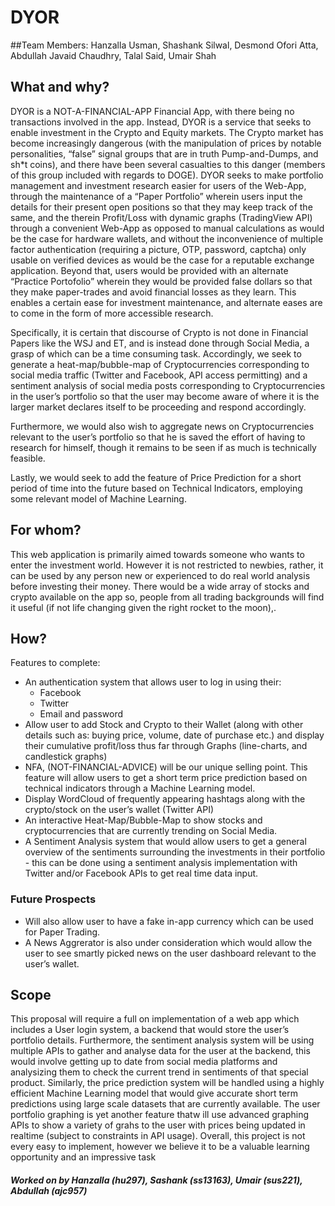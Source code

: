 # DYOR

##Team Members:
Hanzalla Usman, Shashank Silwal, Desmond Ofori Atta, Abdullah Javaid Chaudhry, Talal Said, Umair Shah

## What and why?

DYOR is a NOT-A-FINANCIAL-APP Financial App, with there being no transactions involved in the app. Instead, DYOR is a service that seeks to enable investment in the Crypto and Equity markets. The Crypto market has become increasingly dangerous (with the manipulation of prices by notable personalities, “false” signal groups that are in truth Pump-and-Dumps, and sh*t coins), and there have been several casualties to this danger (members of this group included with regards to DOGE). DYOR seeks to make portfolio management and investment research easier for users of the Web-App, through the maintenance of a “Paper Portfolio” wherein users input the details for their present open positions so that they may keep track of the same, and the therein Profit/Loss with dynamic graphs (TradingView API) through a convenient Web-App as opposed to manual calculations as would be the case for hardware wallets, and without the inconvenience of multiple factor authentication (requiring a picture, OTP, password, captcha) only usable on verified devices as would be the case for a reputable exchange application. Beyond that, users would be provided with an alternate “Practice Portofolio” wherein they would be provided false dollars so that they make paper-trades and avoid financial losses as they learn. This enables a certain ease for investment maintenance, and alternate eases are to come in the form of more accessible research.

Specifically, it is certain that discourse of Crypto is not done in Financial Papers like the WSJ and ET, and is instead done through Social Media, a grasp of which can be a time consuming task. Accordingly, we seek to generate a heat-map/bubble-map of Cryptocurrencies corresponding to social media traffic (Twitter and Facebook, API access permitting) and a sentiment analysis of social media posts corresponding to Cryptocurrencies in the user’s portfolio so that the user may become aware of where it is the larger market declares itself to be proceeding and respond accordingly.

Furthermore, we would also wish to aggregate news on Cryptocurrencies relevant to the user’s portfolio so that he is saved the effort of having to research for himself, though it remains to be seen if as much is technically feasible.

Lastly, we would seek to add the feature of Price Prediction for a short period of time into the future based on Technical Indicators, employing some relevant model of Machine Learning.

## For whom?

This web application is primarily aimed towards someone who wants to enter the investment world. However it is not restricted to newbies, rather, it can be used by any person new or experienced to do real world analysis before investing their money. There would be a wide array of stocks and crypto available on the app so, people from all trading backgrounds will find it useful (if not life changing given the right rocket to the moon),.

## How?

Features to complete:
* An authentication system that allows user to log in using their:
  * Facebook
  *  Twitter
  *  Email and password
* Allow user to add Stock and Crypto to their Wallet (along with other details such as: buying price, volume, date of purchase etc.) and display their cumulative profit/loss thus far through Graphs (line-charts, and candlestick graphs)
* NFA, (NOT-FINANCIAL-ADVICE) will be our unique selling point. This feature will allow users to get a short term price prediction based on technical indicators through a Machine Learning model. 
* Display WordCloud of frequently appearing hashtags along with the crypto/stock on the user’s wallet (Twitter API)
* An interactive Heat-Map/Bubble-Map to show stocks and cryptocurrencies that are currently trending on Social Media.
* A Sentiment Analysis system that would allow users to get a general overview of the sentiments surrounding the investments in their portfolio - this can be done using a sentiment analysis implementation with Twitter and/or Facebook APIs to get real time data input.

### Future Prospects
* Will also allow user to have a fake in-app currency which can be used for Paper Trading.
* A News Aggrerator is also under consideration which would allow the user to see smartly picked news on the user dashboard relevant to the user’s wallet.

## Scope

This proposal will require a full on implementation of a web app which includes a User login system, a backend that would store the user’s portfolio details. Furthermore, the sentiment analysis system will be using multiple APIs to gather and analyse data for the user at the backend, this would involve getting up to date from social media platforms and analysizing them to check the current trend in sentiments of that special product. Similarly, the price prediction system will be handled using a highly efficient Machine Learning model that would give accurate short term predictions using large scale datasets that are currently available. The user portfolio graphing is yet another feature thatw ill use advanced graphing APIs to show a variety of grahs to the user with prices being updated in realtime (subject to constraints in API usage). Overall, this project is not every easy to implement, however we believe it to be a valuable learning opportunity and an impressive task

##### Worked on by *Hanzalla (hu297), Sashank (ss13163), Umair (sus221), Abdullah (ajc957)*
